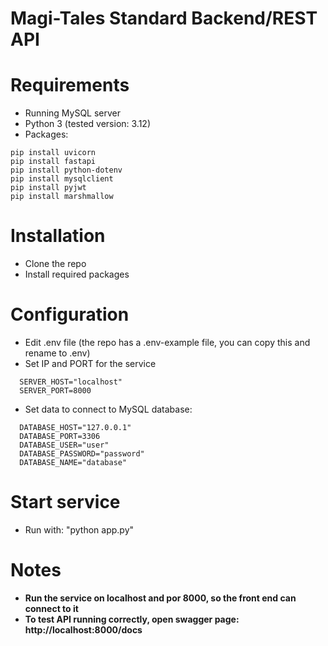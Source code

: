 # Magi-Tales Standard Backend/REST API

# Requirements  
- Running MySQL server  
- Python 3 (tested version: 3.12)
- Packages:

```
pip install uvicorn
pip install fastapi
pip install python-dotenv
pip install mysqlclient 
pip install pyjwt
pip install marshmallow
```

# Installation 
- Clone the repo
- Install required packages 

# Configuration 
- Edit .env file (the repo has a .env-example file, you can copy this and rename to .env)
- Set IP and PORT for the service

```
  SERVER_HOST="localhost"
  SERVER_PORT=8000
```

- Set data to connect to MySQL database: 

```
  DATABASE_HOST="127.0.0.1"
  DATABASE_PORT=3306
  DATABASE_USER="user"
  DATABASE_PASSWORD="password"
  DATABASE_NAME="database"
```

# Start service  
- Run with: "python app.py"

# Notes
- **Run the service on localhost and por 8000, so the front end can connect to it**
- **To test API running correctly, open swagger page: http://localhost:8000/docs**


  
